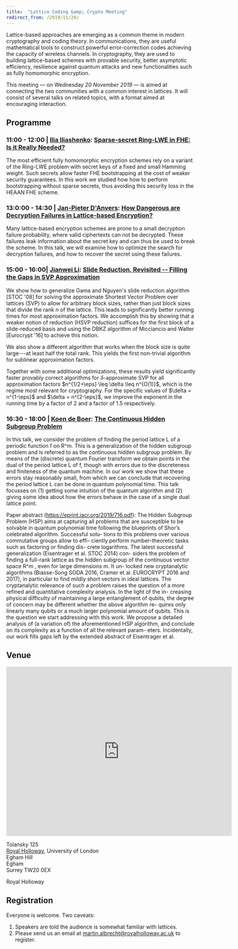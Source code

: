 ```yaml
---
title:  "Lattice Coding &amp; Crypto Meeting"
redirect_from: /2019/11/20/
---
```


Lattice-based approaches are emerging as a common theme in modern cryptography and coding theory. In communications, they are useful mathematical tools to construct powerful error-correction codes achieving the capacity of wireless channels. In cryptography, they are used to building lattice-based schemes with provable security, better asymptotic efficiency, resilience against quantum attacks and new functionalities such as fully homomorphic encryption.

This meeting — on Wednesday *20 November 2019* — is aimed at connecting the two communities with a common interest in lattices. It will consist of several talks on related topics, with a format aimed at encouraging interaction.

## Programme ##

### <span> 11:00 - 12:00 | [Ilia Iliashenko](https://www.esat.kuleuven.be/cosic/people/ilia-iliashenko/)</span>: [Sparse-secret Ring-LWE in FHE: Is it Really Needed?]() ###

The most efficient fully homomorphic encryption schemes rely on a variant of the Ring-LWE problem with secret keys of a fixed and small Hamming weight. Such secrets allow faster FHE bootstrapping at the cost of weaker security guarantees. In this work we studied how how to perform bootstrapping without sparse secrets, thus avoiding this security loss in the HEAAN FHE scheme.

### <span> 13:0:00 - 14:30 | [Jan-Pieter D'Anvers](https://www.esat.kuleuven.be/cosic/people/jan-pieter-danvers/)</span>: [How Dangerous are Decryption Failures in Lattice-based Encryption?]() ###

Many lattice-based encryption schemes are prone to a small decryption failure probability, where valid ciphertexts can not be decrypted. These failures leak information about the secret key and can thus be used to break the scheme. In this talk, we will examine how to optimize the search for decryption failures, and how to recover the secret using these failures.

### <span> 15:00 - 16:00| [Jianwei Li]()</span>: [Slide Reduction, Revisited -- Filling the Gaps in SVP Approximation]() ###

We show how to generalize Gama and Nguyen's slide reduction algorithm [STOC '08] for solving the approximate Shortest Vector Problem over lattices (SVP) to allow for arbitrary block sizes, rather than just block sizes that divide the rank $n$ of the lattice. This leads to significantly better running times for most approximation factors. We accomplish this by showing that a weaker notion of reduction (HSVP reduction) suffices for the first block of a slide-reduced basis and using the DBKZ algorithm of Micciancio and Walter [Eurocrypt '16] to achieve this notion.
    
We also show a different algorithm that works when the block size is quite large---at least half the total rank. This yields the first non-trivial algorithm for sublinear approximation factors.
    
Together with some additional optimizations, these results yield significantly faster provably correct algorithms for $\delta$-approximate SVP for all approximation factors $n^{1/2+\eps} \leq \delta \leq n^{O(1)}$, which is the regime most relevant for cryptography. For the specific values of $\delta = n^{1-\eps}$ and $\delta = n^{2-\eps}$, we improve the exponent in the running  time by a factor of $2$ and a factor of $1.5$ respectively.

### <span> 16:30 - 18:00 | [Koen de Boer](https://www.cwi.nl/people/koen-de-boer)</span>: [The Continuous Hidden Subgroup Problem]() ###

In this talk, we consider the problem of finding the period lattice L of a periodic function f on R^m. This is a generalization of the hidden subgroup problem and is referred to as the continuous hidden subgroup problem. By means of the (discrete) quantum Fourier transform we obtain points in the dual of the period lattice L of f, though with errors due to the discreteness and finiteness of the quantum machine. In our work we show that these errors stay reasonably small, from which we can conclude that recovering the period lattice L can be done in quantum polynomial time. This talk focusses on (1) getting some intuition of the quantum algorithm and (2) giving some idea about how the errors behave in the case of a single dual lattice point.

Paper abstract (https://eprint.iacr.org/2019/716.pdf): The Hidden Subgroup Problem (HSP) aims at capturing all problems that are susceptible to be solvable in quantum polynomial time following the blueprints of Shor’s celebrated algorithm. Successful solu- tions to this problems over various commutative groups allow to effi- ciently perform number-theoretic tasks such as factoring or finding dis- crete logarithms. The latest successful generalization (Eisentrager et al. STOC 2014) con- siders the problem of finding a full-rank lattice as the hidden subgroup of the continuous vector space R^m , even for large dimensions m. It un- locked new cryptanalytic algorithms (Biasse-Song SODA 2016, Cramer et al. EUROCRYPT 2016 and 2017), in particular to find mildly short vectors in ideal lattices. The cryptanalytic relevance of such a problem raises the question of a more refined and quantitative complexity analysis. In the light of the in- creasing physical difficulty of maintaining a large entanglement of qubits, the degree of concern may be different whether the above algorithm re- quires only linearly many qubits or a much larger polynomial amount of qubits. This is the question we start addressing with this work. We propose a detailed analysis of (a variation of) the aforementioned HSP algorithm, and conclude on its complexity as a function of all the relevant param- eters. Incidentally, our work fills gaps left by the extended abstract of Eisentrager et al.


## Venue ##

<iframe src="https://www.google.com/maps/embed?pb=!1m18!1m12!1m3!1d1759.1081035542509!2d-0.5649690130036801!3d51.425935537279926!2m3!1f0!2f0!3f0!3m2!1i1024!2i768!4f13.1!3m3!1m2!1s0x0%3A0xa284ace5bf4462fc!2sDepartment%20of%20Physics!5e0!3m2!1sen!2suk!4v1568123841951!5m2!1sen!2suk" width="600" height="450" frameborder="0" style="border:0;" allowfullscreen=""></iframe>

Tolansky 125  
[Royal Holloway](https://www.royalholloway.ac.uk/home.aspx), University of London  
Egham Hill  
Egham  
Surrey TW20 0EX

Royal Holloway

## Registration ##

Everyone is welcome. Two caveats:

1. Speakers are told the audience is somewhat familiar with lattices.
2. Please send us an email at <martin.albrecht@royalholloway.ac.uk> to register.
